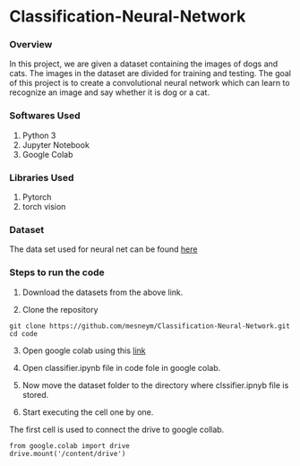 # Classification-Neural-Network
### Overview
In this project, we are given a dataset containing the images of dogs and cats. The images in the dataset are divided for training and testing. The goal of this project is to create a convolutional neural network which can learn to recognize an image and say whether it is dog or a cat. 

### Softwares Used
1. Python 3
2. Jupyter Notebook
3. Google Colab

### Libraries Used
1. Pytorch
2. torch vision

### Dataset
The data set used for neural net can be found [here](https://drive.google.com/file/d/19inwa0n1W4DZamjCOm5XAlztvqG_xkjP/view)

### Steps to run the code
1. Download the datasets from the above link.

2. Clone the repository
```
git clone https://github.com/mesneym/Classification-Neural-Network.git
cd code
```

3. Open google colab using this [link](https://colab.research.google.com/notebooks/intro.ipynb#recent=true)

4. Open classifier.ipynb file in code fole in google colab.

5. Now move the dataset folder to the directory where clssifier.ipnyb file is stored.

6. Start executing the cell one by one.

The first cell is used to connect the drive to google collab.
```
from google.colab import drive
drive.mount('/content/drive')
```
